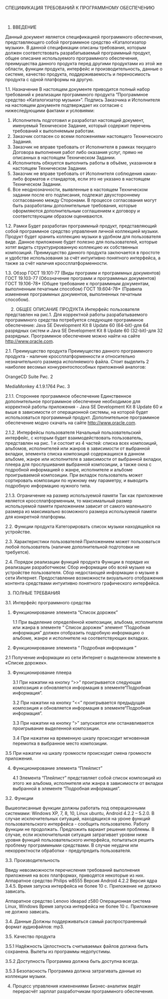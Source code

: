 










СПЕЦИФИКАЦИЯ ТРЕБОВАНИЙ К
 ПРОГРАММНОМУ ОБЕСПЕЧЕНИЮ











 
1.	ВВЕДЕНИЕ

Данный документ является спецификацией программного обеспечения, представляющего собой программное средство «Каталогизатор музыки». В данной спецификации описаны требования, которым должен соответствовать разрабатываемый программный продукт, общее описание используемого программного обеспечения, преимущества данного продукта перед другими продуктами из этой же области, функции продукта, интерфейс и производительность, данные о системе, качество продукта, поддерживаемость и переносимость продукта с одной платформы на другую.

1.1.	Назначение
В настоящем документе приводится полный набор требований к реализации программного продукта “Программное средство «Каталогизатор музыки»”.
Подпись Заказчика и Исполнителя на настоящем документе подтверждает их согласие с нижеследующими фактами и условиями:

1.	Исполнитель подготовил и разработал настоящий документ, именуемый Техническое Задание, который содержит перечень требований к выполняемым работам.
2.	Заказчик согласен со всеми положениями настоящего Технического Задания.
3.	Заказчик не вправе требовать от Исполнителя в рамках текущего Договора выполнения работ либо оказания услуг, прямо не описанных в настоящем Техническом Задании.
4.	Исполнитель обязуется выполнить работы в объёме, указанном в настоящем Техническом Задании.
5.	Заказчик не вправе требовать от Исполнителя соблюдения каких-либо форматов и стандартов, если это не указано в настоящем Техническом Задании.
6.	Все неоднозначности, выявленные в настоящем Техническом задании после его подписания, подлежат двухстороннему согласованию между Сторонами. В процессе согласования могут быть разработаны дополнительные требования, которые оформляются дополнительным соглашением к договору и соответствующим образом оцениваются.

1.2.	Рамки
Будет разработан программный продукт, представляющий собой программное средство управления личной коллекцией музыки. Продукт будет хранить коллекцию музыки в удобном для пользователя виде. Данное приложение будет полезно для пользователей, которые хотят видеть структурированную коллекцию их собственных композиций. Преимущество данного продукта заключается в простоте и удобстве использования за счёт интуитивно понятного интерфейса, а также за счёт наличия кроссплатформенности.

1.3.	Обзор
ГОСТ 19.101-77	(Виды программ и программных документов)
ГОСТ 19.103-77	(Обозначение программ и программных документов)
ГОСТ 19.106-78*	(Общее требование к программным документам, выполненным печатным способом)
ГОСТ 19.604-78*	(Правила изменения программных документов, выполненных печатным способом).

 
2.	ОБЩЕЕ ОПИСАНИЕ ПРОДУКТА
Интерфейс пользователя представлен на рис.1.
Для корректной работы разрабатываемого программного средства потребуется следующее программное обеспечение: Java SE Development Kit 8 Update 60 (64-bit)-для 64 разрядных систем и Java SE Development Kit 8 Update 60 (32-bit)-для 32 разрядных. Программное обеспечение можно найти на сайте http://www.oracle.com.

2.1.	Преимущество продукта
Преимущество данного программного продукта - наличие кроссплатформенности и относительно незначительного размера исполняемого файла.
Стоит выделить 2 наиболее весомых конкурентоспособных приложений аналогов:

 OrangeCD Suite
Рис. 2

MediaMonkey 4.1.9.1764
Pис. 3

2.1.1.	 Стороннее программное обеспечение
Единственное дополнительное программное обеспечение необходимое для корректной работы приложения - Java SE Development Kit 8 Update 60 и выше в зависимости от операционной системы, на которой будет использоваться программный продукт. Дополнительное программное обеспечение модно скачать на сайте http://www.oracle.com.

2.1.2.	Интерфейсы пользователя
Начальный пользовательский интерфейс, с которым будет взаимодействовать пользователь, представлен на рис. 1 и состоит из 4 частей: списка всех композиций, альбомов, исполнителей или жанров в зависимости от выбранной вкладки, элемента списка композиций содержащихся в данном альбоме, жанре или исполнителе в зависимости от выбранной вкладки, плеера для прослушивания выбранной композиции, а также окна с подробной информацией о жанре, исполнителе и альбоме проигрываемой композиции.
При вкладок пользователь может сортировать композиции по нужному ему параметру, и выводить подробную информацию нужного типа.

2.1.3.	Ограничение на размер используемой памяти
Так как приложение является кроссплатформенным, то максимальный размер используемой памяти приложением зависит от самого маленького размера из максимально возможного размера используемой памяти для конкретной платформы.

2.2.	Функции продукта
Категорировать список музыки находящейся на устройстве.

2.3.	Характеристики пользователей
Приложением может пользоваться любой пользователь (наличие дополнительной подготовки не требуется).

2.4.	Порядок реализации функций продукта
Функции в порядке их реализации разработчиком:
Сбор информации обо всей музыке на устройстве пользователя.
Сбор недостающей информации о музыке в сети Интернет.
Предоставление возможности визуального отображения контента средствами интуитивно понятного графического интерфейса.

3.	ПОЛНЫЕ ТРЕБВАНИЯ

3.1. Интерфейс программного средства

1. Функционирование элемента “Список дорожек”

	1.1 При выделение определённой композиции, альбома, исполнителя или жанра в элементе “ Список дорожек”  элемент “Подробная информация” должен отобразить подробную информацию о альбоме, жанре и исполнителе на соответствующих вкладках.
	
2. Функционирование элемента “ Подробная информация ”

2.1 Получение информации из сети Интернет о выделенном элементе в «Списке дорожек».

3. Функционирование плеера 

	3.1 При нажатии на кнопку “>>” проигрывается следующая композиция и обновляется информация в элементе“Подробная информация”.
	
	3.2 При нажатии на кнопку “<<” проигрывается предыдущая композиция и обновляется информация в элементе“Подробная информация”.
	
	3.3 При нажатии на кнопку “>” запускается или останавливается проигрывание выделенной композиции.
	
	3.4 При нажатии на временную шкалу происходит мгновенная перемотка в выбранное место композиции.
	
3.5 При нажатии на шкалу громкости происходит смена громкости приложения.

4. Функционирование элемента “Плейлист”

	4.1 Элемента “Плейлист” представляет собой список композиций из этого же альбома, исполнителя или жанра в зависимости от вкладки выбранной в элементе “Подробная информация”.
	
3.2. Функции

Вышеописанные функции должны работать под операционными системами: Windows XP, 7, 8, 10, Linux ubuntu, Android 4.2.2 – 5.2.0.
В случае исключительных ситуаций, находящихся на уроне функций пользовательского интерфейса - сообщить пользователю. Работу функции не продолжать. Предложить вариант решения проблемы. В случае, если исключительная ситуация затрагивает уровни ниже уровня функций пользовательского интерфейса, попытаться решить проблему программными средствами. В случае неудачи или некорректности обработки - предупредить пользователя. 

3.3. Производительность

Ввиду невозможности перечисления требований выполнения приложения на всех платформах, приводятся некоторые из них.
Аппаратное средство Philips w8555
Версия Android 4.2.2 
Версия ядра 3.4.5.
Время запуска интерфейса не более 10 с.
Приложение не должно зависать.

Аппаратное средство Lenovo ideapad z580
Операционная система Linux, Windows
Время запуска интерфейса не более 10 с.
Приложение не должно зависать.

3.4. Данные
Должны поддерживаться самый распространенный формат аудиофайлов: mp3. 

3.5. Качество продукта

3.5.1 Надёжность
Целостность считываемых файлов должна быть сохранена.
Вылеты из программы недопустимы.

3.5.2 Доступность
Программа должна быть доступна всегда.

3.5.3 Безопасность
Программа должна затрагивать данные из коллекции музыки.

4. Процесс управления изменениями
Бизнес-аналитик ведёт перерасчёт зарплат разработчикам программного обеспечения.

